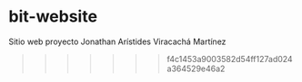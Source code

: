 
# bit-website
Sitio web proyecto Jonathan Arístides Viracachá Martínez
>>>>>>> f4c1453a9003582d54ff127ad024a364529e46a2

